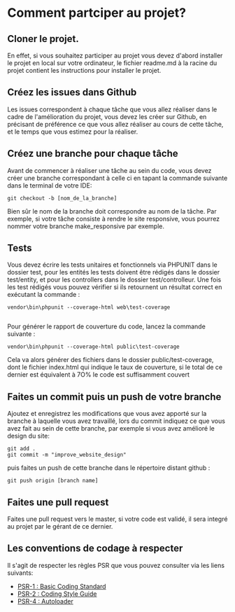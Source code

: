 # Comment partciper au projet?

## Cloner le projet.
En effet, si vous souhaitez participer au projet vous devez d'abord installer le projet en local sur votre ordinateur, le fichier readme.md à la racine du projet
contient les instructions pour installer le projet.

## Créez les issues dans Github

Les issues correspondent à chaque tâche que vous allez réaliser dans le cadre de l'amélioration du projet, vous devez les créer sur Github, en précisant de préférence ce que
vous allez réaliser au cours de cette tâche, et le temps que vous estimez pour la réaliser.

## Créez une branche pour chaque tâche

Avant de commencer à réaliser une tâche au sein du code, vous devez créer une branche correspondant à celle ci en tapant la commande suivante dans le terminal de votre IDE:

```
git checkout -b [nom_de_la_branche]
```
Bien sûr le nom de la branche doit correspondre au nom de la tâche. Par exemple, si votre tâche consiste à rendre le site responsive, vous pourrez nommer votre 
branche make_responsive par exemple.

## Tests

Vous devez écrire les tests unitaires et fonctionnels via PHPUNIT dans le dossier test, pour les entités les tests doivent être rédigés dans le dossier test/entity, 
et pour les controllers dans le dossier test/controlleur. Une fois les test rédigés vous pouvez vérifier si ils retournent un résultat correct en exécutant la commande :

```
vendor\bin\phpunit --coverage-html web\test-coverage


```

Pour générer le rapport de couverture du code, lancez la commande suivante : 

```
vendor\bin\phpunit --coverage-html public\test-coverage

```
 Cela va alors générer des fichiers dans le dossier public/test-coverage, dont le fichier index.html qui indique le taux de couverture, 
 si le total de ce dernier est équivalent à 7O% le code est suffisamment couvert

## Faites un commit puis un push de votre branche 

Ajoutez et enregistrez les modifications que vous avez apporté sur la branche à laquelle vous avez travaillé, lors du commit indiquez ce que vous avez fait
au sein de cette branche, par exemple si vous avez amélioré le design du site: 

```
git add .
git commit -m "improve_website_design"

```

puis faites un push de cette branche dans le répertoire distant github :

```
git push origin [branch name]

```

## Faites une pull request

Faites une pull request vers le master, si votre code est validé, il sera integré au projet par le gérant de ce dernier.

## Les conventions de codage à respecter

Il s'agit de respecter les règles PSR que vous pouvez consulter via les liens suivants:

*   [PSR-1 : Basic Coding Standard](https://gist.github.com/npotier/d5a13245ad9cd2e92fa9dec19baf0e9a)
*   [PSR-2 : Coding Style Guide](https://gist.github.com/npotier/593b645025173ef8bbb5c59d3fd455fa)
*   [PSR-4 : Autoloader](https://www.php-fig.org/psr/psr-4/)
